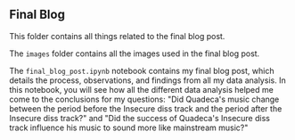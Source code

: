 ## Final Blog

This folder contains all things related to the final blog post.

The `images` folder contains all the images used in the final blog post.

The `final_blog_post.ipynb` notebook contains my final blog post, which details the process, observations, and findings from all my data analysis. In this notebook, you will see how all the different data analysis helped me come to the conclusions for my questions: "Did Quadeca's music change between the period before the Insecure diss track and the period after the Insecure diss track?" and "Did the success of Quadeca's Insecure diss track influence his music to sound more like mainstream music?"